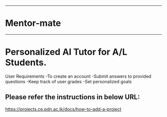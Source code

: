 ___
# Mentor-mate
___

# Personalized AI Tutor for A/L Students.

User Requirements
-To create an account
-Submit answers to provided questions
-Keep track of user grades
-Set personalized goals

## Please refer the instructions in below URL:

https://projects.ce.pdn.ac.lk/docs/how-to-add-a-project
